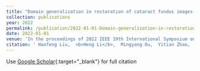```yaml
---
title: "Domain generalization in restoration of cataract fundus images via high-frequency components"
collection: publications
year: 2022
permalink: /publication/2022-01-01-Domain-generalization-in-restoration-of-cataract-fundus-images-via-high-frequency-components
date: 2022-01-01
venue: 'In the proceedings of 2022 IEEE 19th International Symposium on Biomedical Imaging (ISBI)'
citation: ' Haofeng Liu,  <b>Heng Li</b>,  Mingyang Ou,  Yitian Zhao,  Hong Qi,  Yan Hu,  Jiang Liu, &quot;Domain generalization in restoration of cataract fundus images via high-frequency components.&quot; In the proceedings of 2022 IEEE 19th International Symposium on Biomedical Imaging (ISBI), 2022.'
---
```

Use [Google Scholar](https://scholar.google.com/scholar?q=Domain+generalization+in+restoration+of+cataract+fundus+images+via+high+frequency+components){:target="_blank"} for full citation